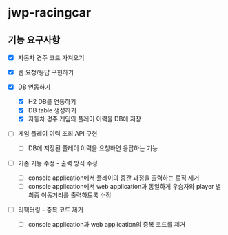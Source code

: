 # jwp-racingcar

## 기능 요구사항
- [x] 자동차 경주 코드 가져오기

- [x] 웹 요청/응답 구현하기

- [x] DB 연동하기
  - [x] H2 DB를 연동하기
  - [x] DB table 생성하기
  - [x] 자동차 경주 게임의 플레이 이력을 DB에 저장

- [ ] 게임 플레이 이력 조회 API 구현
  - [ ] DB에 저장된 플레이 이력을 요청하면 응답하는 기능
- [ ] 기존 기능 수정 - 출력 방식 수정
  - [ ] console application에서 플레이의 중간 과정을 출력하는 로직 제거
  - [ ] console application에서 web application과 동일하게 우승자와 player 별 최종 이동거리를 출력하도록 수정
- [ ] 리팩터링 - 중복 코드 제거
  - [ ] console application과 web application의 중복 코드를 제거
